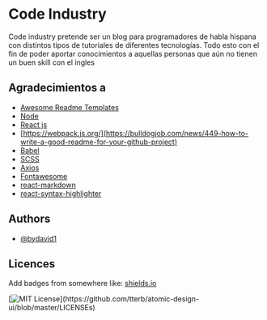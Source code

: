 
# Code Industry
Code industry pretende ser un blog para programadores de habla hispana con distintos tipos de tutoriales de diferentes tecnologías. Todo esto con el fin de poder aportar conocimientos a aquellas personas que aún no tienen un buen skill con el ingles


## Agradecimientos a

 - [Awesome Readme Templates](https://awesomeopensource.com/project/elangosundar/awesome-README-templates)
 - [Node](https://nodejs.org/es/)
 - [React js](https://reactjs.org/)
 - [https://webpack.js.org/](https://bulldogjob.com/news/449-how-to-write-a-good-readme-for-your-github-project)
 - [Babel](https://babeljs.io/)
 - [SCSS](https://sass-lang.com/)
 - [Axios](https://www.npmjs.com/package/axios)
 - [Fontawesome](https://fontawesome.com/v5.15/how-to-use/on-the-web/using-with/react)
 - [react-markdown](https://github.com/remarkjs/react-markdown)
 - [react-syntax-highlighter](https://github.com/react-syntax-highlighter/react-syntax-highlighter)

  
## Authors

- [@bydavid1](https://github.com/bydavid1)

  
## Licences

Add badges from somewhere like: [shields.io](https://shields.io/)

[![MIT License](https://img.shields.io/apm/l/atomic-design-ui.svg?)](https://github.com/tterb/atomic-design-ui/blob/master/LICENSEs)


  